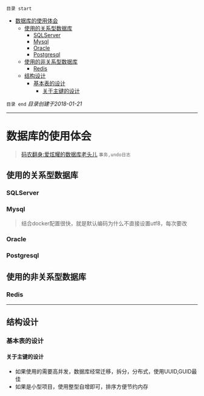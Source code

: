 `目录 start`
 
- [数据库的使用体会](#数据库的使用体会)
    - [使用的关系型数据库](#使用的关系型数据库)
        - [SQLServer](#sqlserver)
        - [Mysql](#mysql)
        - [Oracle](#oracle)
        - [Postgresql](#postgresql)
    - [使用的非关系型数据库](#使用的非关系型数据库)
        - [Redis](#redis)
    - [结构设计](#结构设计)
        - [基本表的设计](#基本表的设计)
            - [关于主键的设计](#关于主键的设计)

`目录 end` *目录创建于2018-01-21*
****************************************
# 数据库的使用体会
> [码农翻身:爱炫耀的数据库老头儿](https://mp.weixin.qq.com/s?__biz=MzAxOTc0NzExNg==&mid=2665514001&idx=1&sn=17b72c3e69db6c4277e3045c699b7b6b&chksm=80d67c52b7a1f5446020826841869221873f4578524181384592839d19c4810dc68807117e13&scene=21#wechat_redirect) `事务,undo日志`

## 使用的关系型数据库

### SQLServer
### Mysql
> 结合docker配置很快，就是默认编码为什么不直接设置utf8，每次要改


### Oracle
### Postgresql

## 使用的非关系型数据库
### Redis


***********************
## 结构设计
### 基本表的设计
#### 关于主键的设计
- 如果使用的需要高并发，数据库经常迁移，拆分，分布式，使用UUID,GUID最佳
- 如果是小型项目，使用整型自增即可，排序方便节约内存
